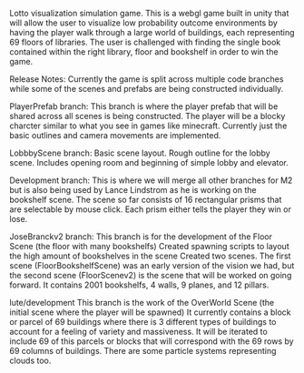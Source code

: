 Lotto visualization simulation game.  This is a webgl game built in unity that will allow the user to visualize low probability outcome environments by having the player walk through a large world of buildings, each representing 69 floors of libraries.  The user is challenged with finding the single book contained within the right library, floor and bookshelf in order to win the game. 

Release Notes:
Currently the game is split across multiple code branches while some of the scenes and prefabs are being constructed individually. 

PlayerPrefab branch: 
This branch is where the player prefab that will be shared across all scenes is being constructed.  The player will be a blocky charcter similar to what you see in games like minecraft.  Currently just the basic outlines and camera movements are implemented. 

LobbbyScene branch:
Basic scene layout. Rough outline for the lobby scene. Includes opening room and beginning of simple lobby and elevator.

Development branch:
This is where we will merge all other branches for M2 but is also being used by Lance Lindstrom as he is working on the bookshelf scene. The scene so far consists of 16 rectangular prisms that are selectable by mouse click. Each prism either tells the player they win or lose.

JoseBranckv2 branch:
This branch is for the development of the Floor Scene (the floor with many bookshelfs)
Created spawning scripts to layout the high amount of bookshelves in the scene
Created two scenes. The first scene (FloorBookshelfScene) was an early version of the vision we had, but the second scene (FloorScenev2) is the scene that will be worked on going forward. It contains 2001 bookshelfs, 4 walls, 9 planes, and 12 pillars.

lute/development
This branch is the work of the OverWorld Scene (the initial scene where the player will be spawned)
It currently contains a block or parcel of 69 buildings where there is 3 different types of buildings to account for a feeling of variety and massiveness.
It will be iterated to include 69 of this parcels or blocks that will correspond with the 69 rows by 69 columns of buildings.
There are some particle systems representing clouds too.
